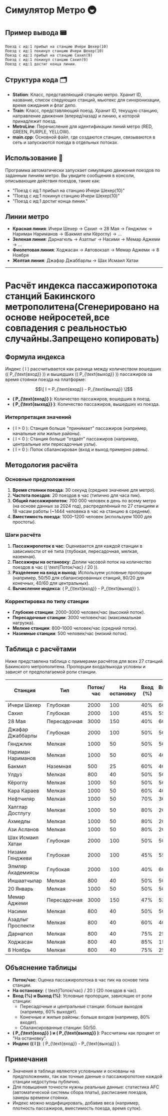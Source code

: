 # Симулятор Метро 🚇

## Пример вывода 📟

```
Поезд с ид:1 прибыл на станцию Ичери Шехер(10)
Поезд с ид:1 покинул станцию Ичери Шехер(10)
Поезд с ид:1 прибыл на станцию Сахил(9)
Поезд с ид:1 покинул станцию Сахил(9)
Поезд с ид:1 достиг конца линии.
```

## Структура кода 🗂️

- **Station**: Класс, представляющий станцию метро. Хранит ID, название, список следующих станций, мьютекс для синхронизации, время ожидания и флаг депо.
- **Train**: Класс, представляющий поезд. Хранит ID, текущую станцию, направление движения (вперед/назад) и линию, к которой принадлежит поезд.
- **MetroLine**: Перечисление для идентификации линий метро (RED, GREEN, PURPLE, YELLOW).
- **main.cpp**: Основной файл, где создаются станции, связываются в сеть и запускаются поезда в отдельных потоках.

## Использование 🚀

Программа автоматически запускает симуляцию движения поездов по заданным линиям метро. Вы увидите сообщения в консоли, описывающие действия поездов, такие как:

- "Поезд с ид:1 прибыл на станцию Ичери Шехер(10)"
- "Поезд с ид:1 покинул станцию Ичери Шехер(10)"
- "Поезд с ид:1 достиг конца линии."

## Линии метро

- **Красная линия**: Ичери Шехер → Сахил → 28 Мая → Гянджлик → Нариман Нариманов → (Бакмил или Кёроглу) → ...
- **Зеленая линия**: Дарнагюль → Азатлыг → Насими → Мемар Аджеми → ...
- **Фиолетовая линия**: Ходжасан → Автовокзал → Мемар Аджеми → 8 Ноября
- **Желтая линия**: Джафар Джаббарлы → Шах Исмаил Хатаи

--- 

# Расчёт индекса пассажиропотока станций Бакинского метрополитена(Сгенерировано на основе нейросетей,все совпадения с реальностью случайны.Запрещено копировать)

## Формула индекса

Индекс \( I \) рассчитывается как разница между количеством вошедших (\( P_{\text{вход}} \)) и вышедших (\( P_{\text{выход}} \)) пассажиров за время стоянки поезда на платформе:

$$\[
I = P_{\text{вход}} - P_{\text{выход}}
\]$$

- **\( P_{\text{вход}} \)**: Количество пассажиров, вошедших в поезд.
- **\( P_{\text{выход}} \)**: Количество пассажиров, вышедших из поезда.

### Интерпретация значений
- \( I > 0 \): Станция больше "принимает" пассажиров (например, начальные или жилые районы).
- \( I < 0 \): Станция больше "отдаёт" пассажиров (например, центральные или пересадочные узлы).
- \( I = 0 \): Поток сбалансирован (вход и выход примерно равны).

## Методология расчёта

### Основные предположения
1. **Время стоянки поезда**: 30 секунд (среднее значение для метро).
2. **Частота поездов**: 20 поездов в час (типично для часа пик).
3. **Общий пассажиропоток**: 700 000 человек в день по всему метро (на основе данных за 2024 год), распределённый по 27 станциям и 18 часам работы (~1444 человека в час на станцию в среднем).
4. **Вместимость поезда**: 1000–1200 человек (используем 1000 для простоты).

### Шаги расчёта
1. **Пассажиропоток в час**: Оценивается для каждой станции в зависимости от её типа (глубокая, пересадочная, мелкая, наземная).
2. **Пассажиры на остановку**: Делим часовой поток на количество поездов в час (\( \text{Поток/час} / 20 \)).
3. **Разделение на вход и выход**: Используем условные пропорции (например, 50/50 для сбалансированных станций, 80/20 для конечных, 40/60 для центральных).
4. **Вычисление индекса**: \( P_{\text{вход}} - P_{\text{выход}} \).

### Корректировка по типу станции
- **Глубокие станции**: 2000–3000 человек/час (высокий поток).
- **Пересадочные станции**: 3000 человек/час (максимальная нагрузка).
- **Мелкие станции**: 800–1000 человек/час (средний поток).
- **Наземные станции**: 500 человек/час (низкий поток).

## Таблица с расчётами

Ниже представлена таблица с примерами расчётов для всех 27 станций Бакинского метрополитена. Пропорции входа/выхода условны и зависят от предполагаемой роли станции.

| Станция              | Тип            | Поток/час | На остановку | Вход (%) | Выход (%) | \( P_{\text{вход}} \) | \( P_{\text{выход}} \) | Индекс (\( I \)) |
|----------------------|----------------|-----------|--------------|----------|-----------|-----------------------|-----------------------|------------------|
| Ичери Шехер         | Глубокая       | 2000      | 100          | 40%      | 60%       | 40                    | 60                    | -20             |
| Сахил               | Глубокая       | 2000      | 100          | 45%      | 55%       | 45                    | 55                    | -10             |
| 28 Мая              | Пересадочная   | 3000      | 150          | 40%      | 60%       | 60                    | 90                    | -30             |
| Джафар Джаббарлы    | Глубокая       | 2000      | 100          | 50%      | 50%       | 50                    | 50                    | 0               |
| Гянджлик            | Мелкая         | 1000      | 50           | 50%      | 50%       | 25                    | 25                    | 0               |
| Нариман Нариманов   | Мелкая         | 1000      | 50           | 60%      | 40%       | 30                    | 20                    | 10              |
| Бакмил              | Наземная       | 500       | 25           | 60%      | 40%       | 15                    | 10                    | 5               |
| Улдуз               | Мелкая         | 800       | 40           | 50%      | 50%       | 20                    | 20                    | 0               |
| Кёроглу             | Мелкая         | 1000      | 50           | 50%      | 50%       | 25                    | 25                    | 0               |
| Кара Караев         | Мелкая         | 1000      | 50           | 60%      | 40%       | 30                    | 20                    | 10              |
| Нефтчиляр           | Мелкая         | 1000      | 50           | 70%      | 30%       | 35                    | 15                    | 20              |
| Халглар Достлугу    | Мелкая         | 1000      | 50           | 80%      | 20%       | 40                    | 10                    | 30              |
| Ахмедлы             | Мелкая         | 1000      | 50           | 80%      | 20%       | 40                    | 10                    | 30              |
| Ази Асланов         | Мелкая         | 1000      | 50           | 80%      | 20%       | 40                    | 10                    | 30              |
| Шах Исмаил Хатаи    | Глубокая       | 2000      | 100          | 50%      | 50%       | 50                    | 50                    | 0               |
| Низами Гянджеви     | Глубокая       | 2000      | 100          | 45%      | 55%       | 45                    | 55                    | -10             |
| Элмляр Академиясы   | Глубокая       | 2000      | 100          | 40%      | 60%       | 40                    | 60                    | -20             |
| Иншаатчылар         | Мелкая         | 800       | 40           | 50%      | 50%       | 20                    | 20                    | 0               |
| 20 Январь           | Мелкая         | 1000      | 50           | 50%      | 50%       | 25                    | 25                    | 0               |
| Мемар Аджеми        | Пересадочная   | 3000      | 150          | 47%      | 53%       | 70                    | 80                    | -10             |
| Насими              | Мелкая         | 800       | 40           | 50%      | 50%       | 20                    | 20                    | 0               |
| Азадлыг Проспекти   | Мелкая         | 800       | 40           | 60%      | 40%       | 24                    | 16                    | 8               |
| Дарнагюл            | Мелкая         | 800       | 40           | 75%      | 25%       | 30                    | 10                    | 20              |
| Ходжасан            | Мелкая         | 800       | 40           | 85%      | 15%       | 34                    | 6                     | 28              |
| 8 Ноябрь            | Мелкая         | 800       | 40           | 75%      | 25%       | 30                    | 10                    | 20              |

## Объяснение таблицы

- **Поток/час**: Оценка пассажиропотока в час пик на основе типа станции.
- **На остановку**: \( \text{Поток/час} / 20 \) (20 поездов в час).
- **Вход (%) и Выход (%)**: Условные пропорции, зависящие от роли станции:
  - Пересадочные и центральные станции: больше выходов (например, 60% выходят).
  - Конечные и жилые районы: больше входов (например, 80% входят).
  - Сбалансированные станции: 50/50.
- **\( P_{\text{вход}} \) и \( P_{\text{выход}} \)**: Рассчитаны как процент от "На остановку".
- **Индекс (\( I \))**: \( P_{\text{вход}} - P_{\text{выход}} \).

## Примечания

- Значения в таблице являются условными и основаны на предположениях, так как точные данные о пассажиропотоке каждой станции недоступны публично.
- Для повышения точности нужны реальные данные: статистика AFC (автоматической системы сбора платы), расписание поездов, замеры времени стоянки.
- Индекс можно модифицировать, добавив веса (например, плотность пассажиров, вместимость поезда, время суток).


